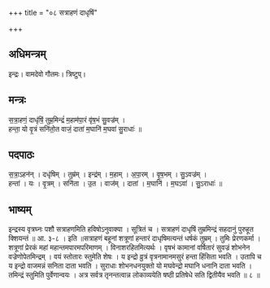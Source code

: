 +++
title = "०८ सत्राहणं दाधृषिं"

+++
## अधिमन्त्रम्
इन्द्रः। वामदेवो गौतमः। त्रिष्टुप्।

## मन्त्रः
स॒त्रा॒हणं॒ दाधृ॑षिं॒ तुम्र॒मिन्द्रं॑ म॒हाम॑पा॒रं वृ॑ष॒भं सु॒वज्र॑म् ।  
हन्ता॒ यो वृ॒त्रं सनि॑तो॒त वाजं॒ दाता॑ म॒घानि॑ म॒घवा॑ सु॒राधाः॑ ॥

## पदपाठः
स॒त्रा॒ऽहन॑न् । दधृ॑षिम् । तुम्र॑म् । इन्द्र॑म् । म॒हाम् । अ॒पा॒रम् । वृ॒ष॒भम् । सु॒ऽवज्र॑म् ।  
हन्ता॑ । यः । वृ॒त्रम् । सनि॑ता । उ॒त । वाज॑म् । दाता॑ । म॒घानि॑ । म॒घऽवा॑ । सु॒ऽराधाः॑ ॥

## भाष्यम्
इन्द्रस्य वृत्रघ्नः पशौ सत्राहणमिति हविषोऽनुवाक्या । सूत्रितं च । सत्राहणं दाधृषिं तुम्रमिन्द्रं सहदानुं पुरुहूत क्शियन्तं ॥ आ. ३-८ । इति ॥सत्राहणं बहूनां शत्रूणां हन्तारं दाधृषिमत्यन्तं धर्षकं तुम्रम् । तुमिः प्रेरणकर्मा । शत्रूणां प्रेरकं महां महान्तमपारमपरिमाणम् । विनाशरहितमित्यर्थः । वृषभं कामानां वर्षितारं सुवज्रं शोभनेन वज्रेणोपेतमिन्द्रम् । वयं स्तोतारः स्तुमेति शेषः । य इन्द्रो व्रुत्रं वृत्रनामानमसुरं हन्ता हिंसिता भवति । उतापि च य इन्द्रो वाजमन्नं सनिता दाता भवति । सुराधाः शोभनधनयुक्तो यो मघवेन्द्रो मघानि धनानि दाता भवति । तमिन्द्रं स्तुमिति पुर्वेणान्वयः । अत्र सर्वत्र तृनन्तत्वान्न लोकाव्ययेति षष्ठी प्रतिषेधे सति द्वितीयैव भवति ॥ ८ ॥